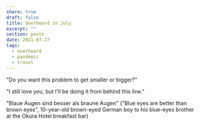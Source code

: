 ```yaml
---
share: true
draft: false
title: Overheard in July
excerpt: ""
section: posts
date: 2021-07-27
tags:
  - overheard
  - pandemic
  - travel
---
```


"Do you want this problem to get smaller or bigger?"

"I still love you, but I'll be doing it from behind this line."

"Blaue Augen sind besser als braune Augen" ("Blue eyes are better than brown eyes", 10-year-old brown-eyed German boy to his blue-eyes brother at the Okura Hotel breakfast bar)